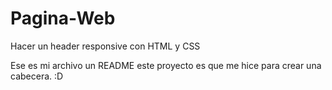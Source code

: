 # Pagina-Web

Hacer un header responsive con HTML y CSS

Ese es mi archivo un README este proyecto es que me hice para crear una cabecera. :D
